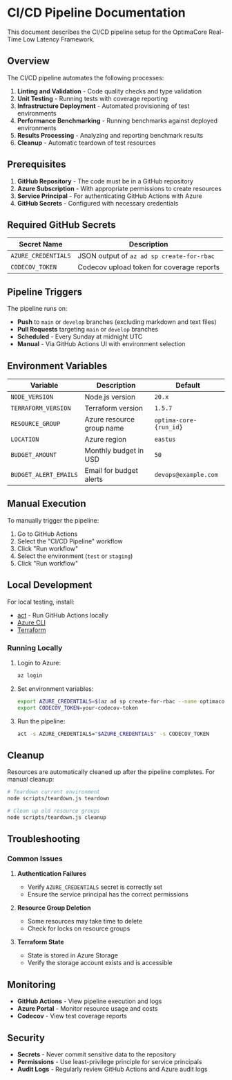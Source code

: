 # CI/CD Pipeline Documentation

This document describes the CI/CD pipeline setup for the OptimaCore Real-Time Low Latency Framework.

## Overview

The CI/CD pipeline automates the following processes:

1. **Linting and Validation** - Code quality checks and type validation
2. **Unit Testing** - Running tests with coverage reporting
3. **Infrastructure Deployment** - Automated provisioning of test environments
4. **Performance Benchmarking** - Running benchmarks against deployed environments
5. **Results Processing** - Analyzing and reporting benchmark results
6. **Cleanup** - Automatic teardown of test resources

## Prerequisites

1. **GitHub Repository** - The code must be in a GitHub repository
2. **Azure Subscription** - With appropriate permissions to create resources
3. **Service Principal** - For authenticating GitHub Actions with Azure
4. **GitHub Secrets** - Configured with necessary credentials

## Required GitHub Secrets

| Secret Name | Description |
|-------------|-------------|
| `AZURE_CREDENTIALS` | JSON output of `az ad sp create-for-rbac` |
| `CODECOV_TOKEN` | Codecov upload token for coverage reports |

## Pipeline Triggers

The pipeline runs on:

- **Push** to `main` or `develop` branches (excluding markdown and text files)
- **Pull Requests** targeting `main` or `develop` branches
- **Scheduled** - Every Sunday at midnight UTC
- **Manual** - Via GitHub Actions UI with environment selection

## Environment Variables

| Variable | Description | Default |
|----------|-------------|---------|
| `NODE_VERSION` | Node.js version | `20.x` |
| `TERRAFORM_VERSION` | Terraform version | `1.5.7` |
| `RESOURCE_GROUP` | Azure resource group name | `optima-core-{run_id}` |
| `LOCATION` | Azure region | `eastus` |
| `BUDGET_AMOUNT` | Monthly budget in USD | `50` |
| `BUDGET_ALERT_EMAILS` | Email for budget alerts | `devops@example.com` |

## Manual Execution

To manually trigger the pipeline:

1. Go to GitHub Actions
2. Select the "CI/CD Pipeline" workflow
3. Click "Run workflow"
4. Select the environment (`test` or `staging`)
5. Click "Run workflow"

## Local Development

For local testing, install:

- [act](https://github.com/nektos/act) - Run GitHub Actions locally
- [Azure CLI](https://docs.microsoft.com/en-us/cli/azure/install-azure-cli)
- [Terraform](https://www.terraform.io/downloads.html)

### Running Locally

1. Login to Azure:
   ```bash
   az login
   ```

2. Set environment variables:
   ```bash
   export AZURE_CREDENTIALS=$(az ad sp create-for-rbac --name optimacore-ci --role contributor --scopes /subscriptions/{subscription-id} --sdk-auth)
   export CODECOV_TOKEN=your-codecov-token
   ```

3. Run the pipeline:
   ```bash
   act -s AZURE_CREDENTIALS="$AZURE_CREDENTIALS" -s CODECOV_TOKEN
   ```

## Cleanup

Resources are automatically cleaned up after the pipeline completes. For manual cleanup:

```bash
# Teardown current environment
node scripts/teardown.js teardown

# Clean up old resource groups
node scripts/teardown.js cleanup
```

## Troubleshooting

### Common Issues

1. **Authentication Failures**
   - Verify `AZURE_CREDENTIALS` secret is correctly set
   - Ensure the service principal has the correct permissions

2. **Resource Group Deletion**
   - Some resources may take time to delete
   - Check for locks on resource groups

3. **Terraform State**
   - State is stored in Azure Storage
   - Verify the storage account exists and is accessible

## Monitoring

- **GitHub Actions** - View pipeline execution and logs
- **Azure Portal** - Monitor resource usage and costs
- **Codecov** - View test coverage reports

## Security

- **Secrets** - Never commit sensitive data to the repository
- **Permissions** - Use least-privilege principle for service principals
- **Audit Logs** - Regularly review GitHub Actions and Azure audit logs
